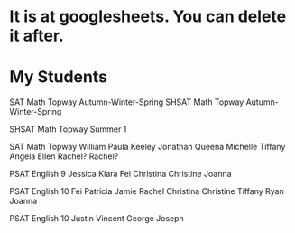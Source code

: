 # It is at googlesheets. You can delete it after.
# My Students

SAT Math Topway Autumn-Winter-Spring
SHSAT Math Topway Autumn-Winter-Spring

SHSAT Math Topway Summer 1

SAT Math Topway
William
Paula
Keeley
Jonathan
Queena
Michelle
Tiffany
Angela
Ellen
Rachel?
Rachel?

PSAT English 9
Jessica
Kiara
Fei
Christina
Christine
Joanna


PSAT English 10
Fei
Patricia
Jamie
Rachel
Christina
Christine
Tiffany
Ryan
Joanna

PSAT English 10
Justin
Vincent
George
Joseph

